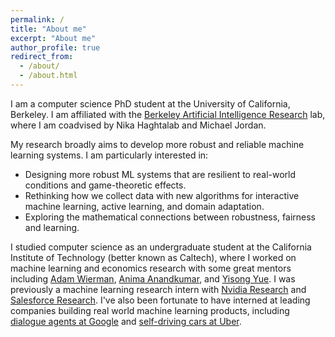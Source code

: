 ```yaml
---
permalink: /
title: "About me"
excerpt: "About me"
author_profile: true
redirect_from: 
  - /about/
  - /about.html
---
```


I am a computer science PhD student at the University of California, Berkeley. I am affiliated with the [Berkeley Artificial Intelligence Research](https://bair.berkeley.edu/) lab, where I am coadvised by Nika Haghtalab and Michael Jordan.

My research broadly aims to develop more robust and reliable machine learning systems.
I am particularly interested in:
* Designing more robust ML systems that are resilient to real-world conditions and game-theoretic effects.
* Rethinking how we collect data with new algorithms for interactive machine learning, active learning, and domain adaptation.
* Exploring the mathematical connections between robustness, fairness and learning.

I studied computer science as an undergraduate student at the California Institute of Technology (better known as Caltech), where I worked on machine learning and economics research with some great mentors including [Adam Wierman](https://adamwierman.com/), [Anima Anandkumar](http://tensorlab.cms.caltech.edu/users/anima/), and [Yisong Yue](http://www.yisongyue.com/).
I was previously a machine learning research intern with [Nvidia Research](https://www.nvidia.com/en-us/research/machine-learning-artificial-intelligence/) and [Salesforce Research](https://einstein.ai/the-ai-economist).
I've also been fortunate to have interned at leading companies building real world machine learning products, including [dialogue agents at Google](https://dialogflow.cloud.google.com/) and [self-driving cars at Uber](https://www.uber.com/us/en/atg/). 
